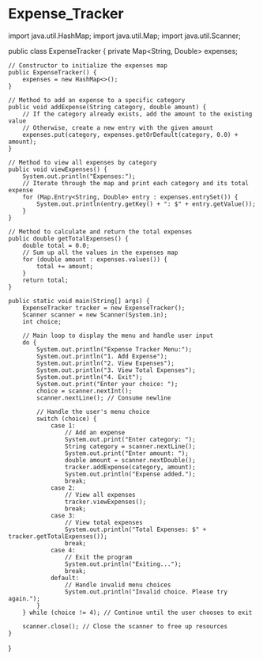 # Expense_Tracker
import java.util.HashMap;
import java.util.Map;
import java.util.Scanner;

public class ExpenseTracker {
    private Map<String, Double> expenses;

    // Constructor to initialize the expenses map
    public ExpenseTracker() {
        expenses = new HashMap<>();
    }

    // Method to add an expense to a specific category
    public void addExpense(String category, double amount) {
        // If the category already exists, add the amount to the existing value
        // Otherwise, create a new entry with the given amount
        expenses.put(category, expenses.getOrDefault(category, 0.0) + amount);
    }

    // Method to view all expenses by category
    public void viewExpenses() {
        System.out.println("Expenses:");
        // Iterate through the map and print each category and its total expense
        for (Map.Entry<String, Double> entry : expenses.entrySet()) {
            System.out.println(entry.getKey() + ": $" + entry.getValue());
        }
    }

    // Method to calculate and return the total expenses
    public double getTotalExpenses() {
        double total = 0.0;
        // Sum up all the values in the expenses map
        for (double amount : expenses.values()) {
            total += amount;
        }
        return total;
    }

    public static void main(String[] args) {
        ExpenseTracker tracker = new ExpenseTracker();
        Scanner scanner = new Scanner(System.in);
        int choice;

        // Main loop to display the menu and handle user input
        do {
            System.out.println("Expense Tracker Menu:");
            System.out.println("1. Add Expense");
            System.out.println("2. View Expenses");
            System.out.println("3. View Total Expenses");
            System.out.println("4. Exit");
            System.out.print("Enter your choice: ");
            choice = scanner.nextInt();
            scanner.nextLine(); // Consume newline

            // Handle the user's menu choice
            switch (choice) {
                case 1:
                    // Add an expense
                    System.out.print("Enter category: ");
                    String category = scanner.nextLine();
                    System.out.print("Enter amount: ");
                    double amount = scanner.nextDouble();
                    tracker.addExpense(category, amount);
                    System.out.println("Expense added.");
                    break;
                case 2:
                    // View all expenses
                    tracker.viewExpenses();
                    break;
                case 3:
                    // View total expenses
                    System.out.println("Total Expenses: $" + tracker.getTotalExpenses());
                    break;
                case 4:
                    // Exit the program
                    System.out.println("Exiting...");
                    break;
                default:
                    // Handle invalid menu choices
                    System.out.println("Invalid choice. Please try again.");
            }
        } while (choice != 4); // Continue until the user chooses to exit

        scanner.close(); // Close the scanner to free up resources
    }
}
